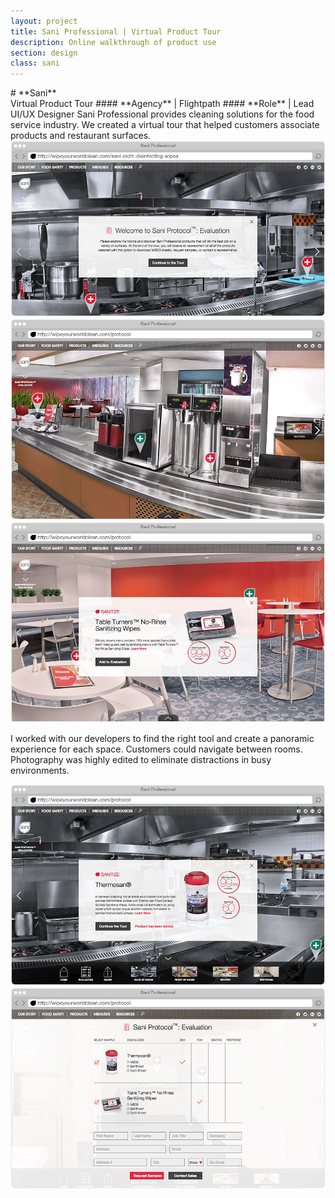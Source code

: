 ```yaml
---
layout: project
title: Sani Professional | Virtual Product Tour
description: Online walkthrough of product use
section: design
class: sani
---
```

<div class="container tentwentyfour">

<div class="content third" markdown="1">
# **Sani**<br>Virtual Product Tour
#### **Agency** | Flightpath
#### **Role** | Lead UI/UX Designer
Sani Professional provides cleaning solutions for the food service industry. We created a virtual tour that helped customers associate products and restaurant surfaces.
</div>

<div class="content two-thirds"><a class="max" rel="group" href="01-sani-introduction.jpg" ><img src="01-sani-introduction.jpg" alt=" "/></a></div>

<div class="content half"><a class="max" rel="group" href="02-sani-front-of-house.jpg" ><img src="02-sani-front-of-house.jpg" alt=" "/></a></div>
<div class="content half"><a class="max" rel="group" href="03-sani-seating-product.jpg" ><img src="03-sani-seating-product.jpg" alt=" "/></a></div>

<div class="content article">
<p>I worked with our developers to find the right tool and create a panoramic experience for each space. Customers could navigate between rooms. Photography was highly edited to eliminate distractions in busy environments.</p>
</div>

<div class="content half"><a class="max" rel="group" href="04-sani-product-added-nav.jpg" ><img src="04-sani-product-added-nav.jpg" alt=" "/></a></div>
<div class="content half"><a class="max" rel="group" href="05-sani-evaluation.jpg" ><img src="05-sani-evaluation.jpg" alt=" "/></a></div>

</div><!-- End TenTwentyFour -->
